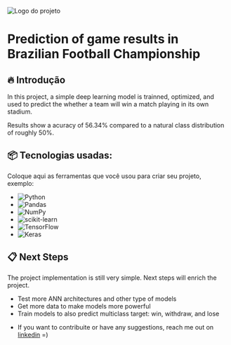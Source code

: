 ![Logo do projeto](https://i.imgur.com/7REy73ub.jpg)

# Prediction of game results in Brazilian Football Championship


## 🔥 Introdução

In this project, a simple deep learning model is trainned, optimized, and used to predict the whether a team will win a match playing in its own stadium.

Results show a acuracy of 56.34% compared to a natural class distribution of roughly 50%.

## 📦 Tecnologias usadas:

Coloque aqui as ferramentas que você usou para criar seu projeto, exemplo:

* ![Python](https://img.shields.io/badge/python-3670A0?style=for-the-badge&logo=python&logoColor=ffdd54)
* ![Pandas](https://img.shields.io/badge/pandas-%23150458.svg?style=for-the-badge&logo=pandas&logoColor=white)
* ![NumPy](https://img.shields.io/badge/numpy-%23013243.svg?style=for-the-badge&logo=numpy&logoColor=white)
* ![scikit-learn](https://img.shields.io/badge/scikit--learn-%23F7931E.svg?style=for-the-badge&logo=scikit-learn&logoColor=white)
* ![TensorFlow](https://img.shields.io/badge/TensorFlow-%23FF6F00.svg?style=for-the-badge&logo=TensorFlow&logoColor=white)
* ![Keras](https://img.shields.io/badge/Keras-%23D00000.svg?style=for-the-badge&logo=Keras&logoColor=white)



## 📋 Next Steps

The project implementation is still very simple. Next steps will enrich the project.

- Test more ANN architectures and other type of models
- Get more data to make models more powerful
- Train models to also predict multiclass target: win, withdraw, and lose


* If you want to contribuite or have any suggestions, reach me out on [linkedin](https://url_do_link) =) 